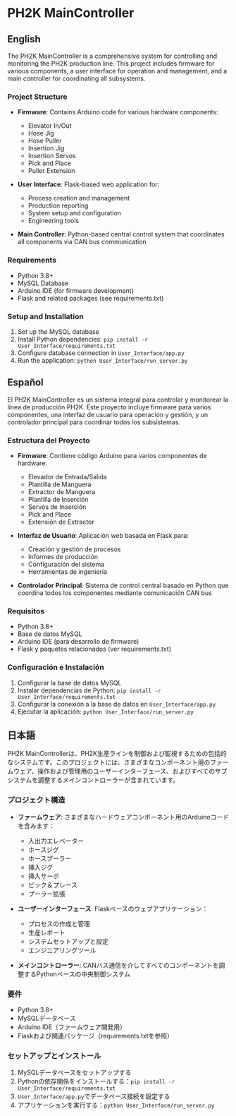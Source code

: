 # PH2K MainController

## English

The PH2K MainController is a comprehensive system for controlling and monitoring the PH2K production line. This project includes firmware for various components, a user interface for operation and management, and a main controller for coordinating all subsystems.

### Project Structure

- **Firmware**: Contains Arduino code for various hardware components:
  - Elevator In/Out
  - Hose Jig
  - Hose Puller
  - Insertion Jig
  - Insertion Servos
  - Pick and Place
  - Puller Extension

- **User Interface**: Flask-based web application for:
  - Process creation and management
  - Production reporting
  - System setup and configuration
  - Engineering tools

- **Main Controller**: Python-based central control system that coordinates all components via CAN bus communication

### Requirements

- Python 3.8+
- MySQL Database
- Arduino IDE (for firmware development)
- Flask and related packages (see requirements.txt)

### Setup and Installation

1. Set up the MySQL database
2. Install Python dependencies: `pip install -r User_Interface/requirements.txt`
3. Configure database connection in `User_Interface/app.py`
4. Run the application: `python User_Interface/run_server.py`

## Español

El PH2K MainController es un sistema integral para controlar y monitorear la línea de producción PH2K. Este proyecto incluye firmware para varios componentes, una interfaz de usuario para operación y gestión, y un controlador principal para coordinar todos los subsistemas.

### Estructura del Proyecto

- **Firmware**: Contiene código Arduino para varios componentes de hardware:
  - Elevador de Entrada/Salida
  - Plantilla de Manguera
  - Extractor de Manguera
  - Plantilla de Inserción
  - Servos de Inserción
  - Pick and Place
  - Extensión de Extractor

- **Interfaz de Usuario**: Aplicación web basada en Flask para:
  - Creación y gestión de procesos
  - Informes de producción
  - Configuración del sistema
  - Herramientas de ingeniería

- **Controlador Principal**: Sistema de control central basado en Python que coordina todos los componentes mediante comunicación CAN bus

### Requisitos

- Python 3.8+
- Base de datos MySQL
- Arduino IDE (para desarrollo de firmware)
- Flask y paquetes relacionados (ver requirements.txt)

### Configuración e Instalación

1. Configurar la base de datos MySQL
2. Instalar dependencias de Python: `pip install -r User_Interface/requirements.txt`
3. Configurar la conexión a la base de datos en `User_Interface/app.py`
4. Ejecutar la aplicación: `python User_Interface/run_server.py`

## 日本語

PH2K MainControllerは、PH2K生産ラインを制御および監視するための包括的なシステムです。このプロジェクトには、さまざまなコンポーネント用のファームウェア、操作および管理用のユーザーインターフェース、およびすべてのサブシステムを調整するメインコントローラーが含まれています。

### プロジェクト構造

- **ファームウェア**: さまざまなハードウェアコンポーネント用のArduinoコードを含みます：
  - 入出力エレベーター
  - ホースジグ
  - ホースプーラー
  - 挿入ジグ
  - 挿入サーボ
  - ピック＆プレース
  - プーラー拡張

- **ユーザーインターフェース**: Flaskベースのウェブアプリケーション：
  - プロセスの作成と管理
  - 生産レポート
  - システムセットアップと設定
  - エンジニアリングツール

- **メインコントローラー**: CANバス通信を介してすべてのコンポーネントを調整するPythonベースの中央制御システム

### 要件

- Python 3.8+
- MySQLデータベース
- Arduino IDE（ファームウェア開発用）
- Flaskおよび関連パッケージ（requirements.txtを参照）

### セットアップとインストール

1. MySQLデータベースをセットアップする
2. Pythonの依存関係をインストールする：`pip install -r User_Interface/requirements.txt`
3. `User_Interface/app.py`でデータベース接続を設定する
4. アプリケーションを実行する：`python User_Interface/run_server.py`